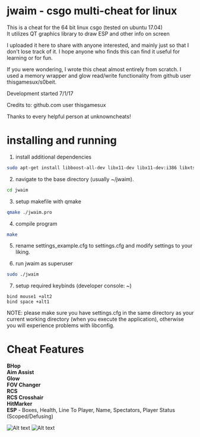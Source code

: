 # jwaim - csgo multi-cheat for linux
This is a cheat for the 64 bit linux csgo (tested on ubuntu 17.04)  
It utilizes QT graphics library to draw ESP and other info on screen  

I uploaded it here to share with anyone interested, and mainly just so that I don't lose track of it. I hope anyone who finds this can find it useful for learning or for fun.  

If you were wondering, I wrote this cheat almost entirely from scratch. I used a memory wrapper and glow read/write functionality from github user thisgamesux/s0beit.  

Development started 7/1/17  

Credits to: 
github.com user thisgamesux

Thanks to every helpful person at unknowncheats!

# installing and running
1. install additional dependencies
```bash
sudo apt-get install libboost-all-dev libx11-dev libx11-dev:i386 libxtst-dev libconfig++-dev build-essential qt5-default
```

2. navigate to the base directory (usually ~/jwaim).
```bash
cd jwaim
```

3. setup makefile with qmake
```bash
qmake ./jwaim.pro
```

4. compile program
```bash
make
```
5. rename settings_example.cfg to settings.cfg and modify settings to your liking.

6. run jwaim as superuser

```bash 
sudo ./jwaim
```
7. setup required keybinds (developer console: ~)
```
bind mouse1 +alt2
bind space +alt1
```


NOTE:
please make sure you have settings.cfg in the same directory as your current working directory (when you execute the application), otherwise you will experience problems with libconfig.

# Cheat Features
**BHop  
Aim Assist  
Glow  
FOV Changer  
RCS  
RCS Crosshair  
HitMarker  
ESP** - Boxes, Health, Line To Player, Name, Spectators, Player Status (Scoped/Defusing)

![Alt text](http://i.imgur.com/g2IU45i.jpg "screenshot")
![Alt text](https://i.imgur.com/xmjycBr.jpg "another screenshot")
